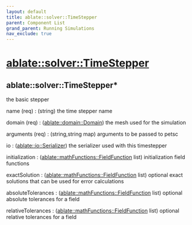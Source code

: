 ```yaml
---
layout: default
title: ablate::solver::TimeStepper
parent: Component List
grand_parent: Running Simulations
nav_exclude: true
---
```

# [ablate::solver::TimeStepper](./ablate::solver::TimeStepper.html)
## ablate::solver::TimeStepper*
the basic stepper

name (req) 
: (string) the time stepper name

domain (req) 
: ([ablate::domain::Domain](./ablate::domain::Domain.html)) the mesh used for the simulation

arguments (req) 
: (string,string map) arguments to be passed to petsc

io
: ([ablate::io::Serializer](./ablate::io::Serializer.html)) the serializer used with this timestepper

initialization
: ([ablate::mathFunctions::FieldFunction](./ablate::mathFunctions::FieldFunction.html) list) initialization field functions

exactSolution
: ([ablate::mathFunctions::FieldFunction](./ablate::mathFunctions::FieldFunction.html) list) optional exact solutions that can be used for error calculations

absoluteTolerances
: ([ablate::mathFunctions::FieldFunction](./ablate::mathFunctions::FieldFunction.html) list) optional absolute tolerances for a field

relativeTolerances
: ([ablate::mathFunctions::FieldFunction](./ablate::mathFunctions::FieldFunction.html) list) optional relative tolerances for a field


